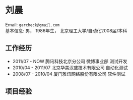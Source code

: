 刘晨
======================
Email: `garcheck@gmail.com`  
基本信息: 男， 1986年生， 北京理工大学/自动化2008届/本科


工作经历
----------------------
* 2011/07 - NOW 腾讯科技北京分公司  微博事业部 测试开发
* 2010/04 - 2011/07 北京华美汉盛技术有限公司 自动化测试
* 2008/07 - 2010/04 厦门雅讯网络股份有限公司 软件测试


项目经验
---------------------
